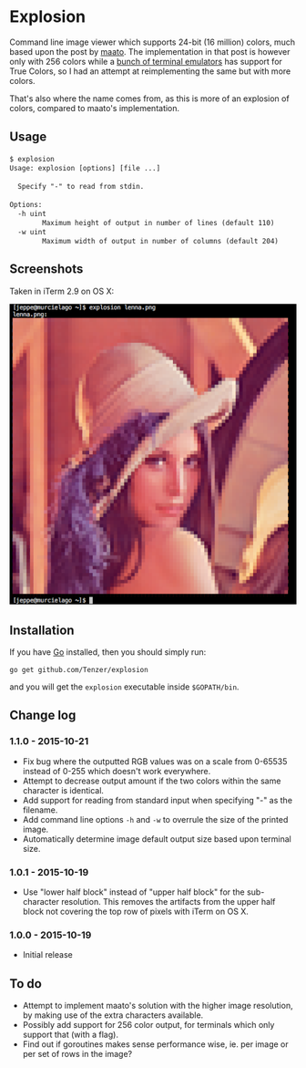 # Explosion

Command line image viewer which supports 24-bit (16 million) colors, much based upon the post by [maato](http://softwarebakery.com/maato/image_in_terminal.html). The implementation in that post is however only with 256 colors while a [bunch of terminal emulators](https://gist.github.com/XVilka/8346728) has support for True Colors, so I had an attempt at reimplementing the same but with more colors.

That's also where the name comes from, as this is more of an explosion of colors, compared to maato's implementation.


## Usage

```
$ explosion
Usage: explosion [options] [file ...]

  Specify "-" to read from stdin.

Options:
  -h uint
        Maximum height of output in number of lines (default 110)
  -w uint
        Maximum width of output in number of columns (default 204)
```


## Screenshots

Taken in iTerm 2.9 on OS X:

![Lenna](screenshots/lenna.png)


## Installation

If you have [Go](https://golang.org/) installed, then you should simply run:

```
go get github.com/Tenzer/explosion
```

and you will get the `explosion` executable inside `$GOPATH/bin`.


## Change log

### 1.1.0 - 2015-10-21
* Fix bug where the outputted RGB values was on a scale from 0-65535 instead of 0-255 which doesn't work everywhere.
* Attempt to decrease output amount if the two colors within the same character is identical.
* Add support for reading from standard input when specifying "-" as the filename.
* Add command line options `-h` and `-w` to overrule the size of the printed image.
* Automatically determine image default output size based upon terminal size.

### 1.0.1 - 2015-10-19
* Use "lower half block" instead of "upper half block" for the sub-character resolution. This removes the artifacts from the upper half block not covering the top row of pixels with iTerm on OS X.

### 1.0.0 - 2015-10-19
* Initial release


## To do

* Attempt to implement maato's solution with the higher image resolution, by making use of the extra characters available.
* Possibly add support for 256 color output, for terminals which only support that (with a flag).
* Find out if goroutines makes sense performance wise, ie. per image or per set of rows in the image?
